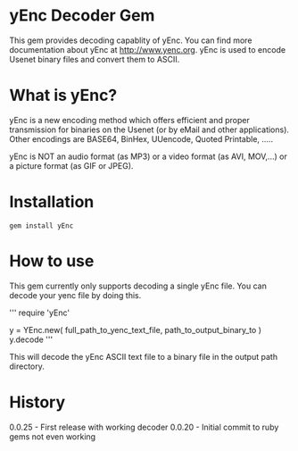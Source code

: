 # yEnc Decoder Gem

This gem provides decoding capablity of yEnc. You can find more documentation about yEnc at http://www.yenc.org. yEnc is used to encode Usenet binary files and convert them to ASCII.

# What is yEnc?

yEnc is a new encoding method which offers efficient and proper transmission for binaries on the Usenet (or by eMail and other applications).
Other encodings are BASE64, BinHex, UUencode, Quoted Printable, .....

yEnc is NOT an audio format (as MP3) or a video format (as AVI, MOV,...) or a picture format (as GIF or JPEG).

# Installation

    gem install yEnc

# How to use

This gem currently only supports decoding a single yEnc file. You can decode your yenc file by doing this.

'''
require 'yEnc'

y = YEnc.new( full_path_to_yenc_text_file, path_to_output_binary_to )
y.decode
'''

This will decode the yEnc ASCII text file to a binary file in the output path directory.

# History

0.0.25 - First release with working decoder
0.0.20 - Initial commit to ruby gems not even working

